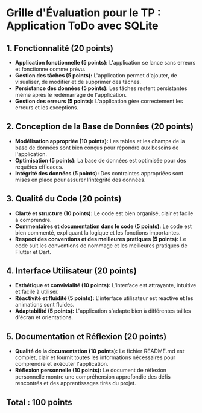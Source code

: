 # Grille d'Évaluation pour le TP : Application ToDo avec SQLite

## 1. Fonctionnalité (20 points)
- **Application fonctionnelle (5 points):** L'application se lance sans erreurs et fonctionne comme prévu.
- **Gestion des tâches (5 points):** L'application permet d'ajouter, de visualiser, de modifier et de supprimer des tâches.
- **Persistance des données (5 points):** Les tâches restent persistantes même après le redémarrage de l'application.
- **Gestion des erreurs (5 points):** L'application gère correctement les erreurs et les exceptions.

## 2. Conception de la Base de Données (20 points)
- **Modélisation appropriée (10 points):** Les tables et les champs de la base de données sont bien conçus pour répondre aux besoins de l'application.
- **Optimisation (5 points):** La base de données est optimisée pour des requêtes efficaces.
- **Intégrité des données (5 points):** Des contraintes appropriées sont mises en place pour assurer l'intégrité des données.

## 3. Qualité du Code (20 points)
- **Clarté et structure (10 points):** Le code est bien organisé, clair et facile à comprendre.
- **Commentaires et documentation dans le code (5 points):** Le code est bien commenté, expliquant la logique et les fonctions importantes.
- **Respect des conventions et des meilleures pratiques (5 points):** Le code suit les conventions de nommage et les meilleures pratiques de Flutter et Dart.

## 4. Interface Utilisateur (20 points)
- **Esthétique et convivialité (10 points):** L'interface est attrayante, intuitive et facile à utiliser.
- **Réactivité et fluidité (5 points):** L'interface utilisateur est réactive et les animations sont fluides.
- **Adaptabilité (5 points):** L'application s'adapte bien à différentes tailles d'écran et orientations.

## 5. Documentation et Réflexion (20 points)
- **Qualité de la documentation (10 points):** Le fichier README.md est complet, clair et fournit toutes les informations nécessaires pour comprendre et exécuter l'application.
- **Réflexion personnelle (10 points):** Le document de réflexion personnelle montre une compréhension approfondie des défis rencontrés et des apprentissages tirés du projet.

## Total : 100 points